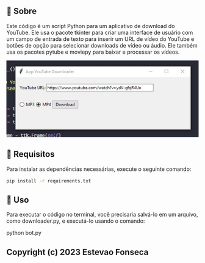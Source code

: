 ## :space_invader: Sobre

Este código é um script Python para um aplicativo de download do YouTube. Ele usa o pacote tkinter para criar uma interface de usuário com um campo de entrada de texto para inserir um URL de vídeo do YouTube e botões de opção para selecionar downloads de vídeo ou áudio. Ele também usa os pacotes pytube e moviepy para baixar e processar os vídeos.

![downloader](downloader.png)

## :wrench: Requisitos

Para instalar as dependências necessárias, execute o seguinte comando:

```bash
pip install -r requirements.txt
```

## :runner: Uso

Para executar o código no terminal, você precisaria salvá-lo em um arquivo, como downloader.py, e executá-lo usando o comando:

python bot.py



## Copyright (c) 2023 Estevao Fonseca